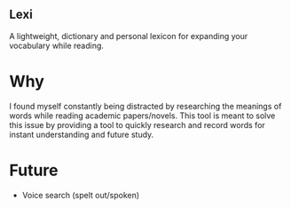 ## Lexi

A lightweight, dictionary and personal lexicon for expanding your vocabulary while reading.

# Why

I found myself constantly being distracted by researching the meanings of words while reading academic papers/novels. This tool is meant to solve this issue by providing a tool to quickly research and record words for instant understanding and future study.

# Future

- Voice search (spelt out/spoken)